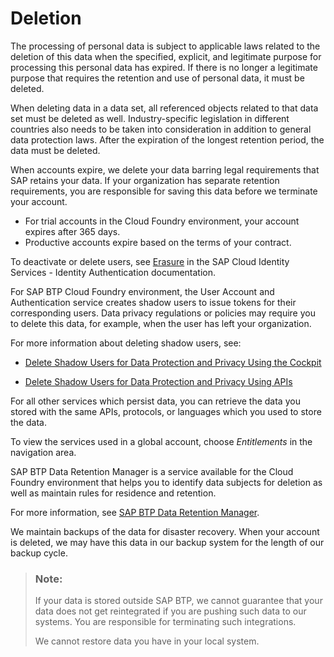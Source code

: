 <!-- loio25e3cc6e3f1e402e850bb920204c76b3 -->

# Deletion

The processing of personal data is subject to applicable laws related to the deletion of this data when the specified, explicit, and legitimate purpose for processing this personal data has expired. If there is no longer a legitimate purpose that requires the retention and use of personal data, it must be deleted.





When deleting data in a data set, all referenced objects related to that data set must be deleted as well. Industry-specific legislation in different countries also needs to be taken into consideration in addition to general data protection laws. After the expiration of the longest retention period, the data must be deleted.

When accounts expire, we delete your data barring legal requirements that SAP retains your data. If your organization has separate retention requirements, you are responsible for saving this data before we terminate your account.

-   For trial accounts in the Cloud Foundry environment, your account expires after 365 days.
-   Productive accounts expire based on the terms of your contract.

To deactivate or delete users, see [Erasure](https://help.sap.com/viewer/6d6d63354d1242d185ab4830fc04feb1/Cloud/en-US/5ccec0b19422406fac24b9323294b980.html) in the SAP Cloud Identity Services - Identity Authentication documentation.

For SAP BTP Cloud Foundry environment, the User Account and Authentication service creates shadow users to issue tokens for their corresponding users. Data privacy regulations or policies may require you to delete this data, for example, when the user has left your organization.

For more information about deleting shadow users, see:

-   [Delete Shadow Users for Data Protection and Privacy Using the Cockpit](delete-shadow-users-for-data-protection-and-privacy-using-the-cockpit-893c5ac.md)

-   [Delete Shadow Users for Data Protection and Privacy Using APIs](delete-shadow-users-for-data-protection-and-privacy-using-apis-eb70f16.md)


For all other services which persist data, you can retrieve the data you stored with the same APIs, protocols, or languages which you used to store the data.

To view the services used in a global account, choose *Entitlements* in the navigation area.

SAP BTP Data Retention Manager is a service available for the Cloud Foundry environment that helps you to identify data subjects for deletion as well as maintain rules for residence and retention.

For more information, see [SAP BTP Data Retention Manager](https://help.sap.com/viewer/product/DATA_RETENTION_MANAGER).

We maintain backups of the data for disaster recovery. When your account is deleted, we may have this data in our backup system for the length of our backup cycle.

> ### Note:  
> If your data is stored outside SAP BTP, we cannot guarantee that your data does not get reintegrated if you are pushing such data to our systems. You are responsible for terminating such integrations.
> 
> We cannot restore data you have in your local system.

